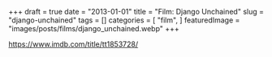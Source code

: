 +++
draft = true
date = "2013-01-01"
title = "Film: Django Unchained"
slug = "django-unchained"
tags = []
categories = [
    "film",
]
featuredImage = "images/posts/films/django_unchained.webp"
+++

https://www.imdb.com/title/tt1853728/


